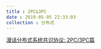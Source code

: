 ```yaml
---
title : 2PC&3PC
date : 2019-05-05 22:33:03
collection : 分布式
---
```


[漫话分布式系统共识协议: 2PC/3PC篇](https://zhuanlan.zhihu.com/p/35298019)